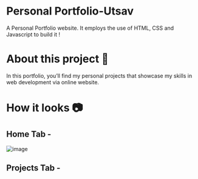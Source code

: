 
# Personal Portfolio-Utsav

A Personal Portfolio website. It employs the use of HTML, CSS and Javascript to build it !

# About this project 🚀

In this portfolio, you’ll find my personal projects that showcase my skills in web development via online website.

# How it looks 📷
## Home Tab -
![image](https://github.com/user-attachments/assets/b1be0afd-100e-4578-836d-8a03f8a464cd)

## Projects Tab -
